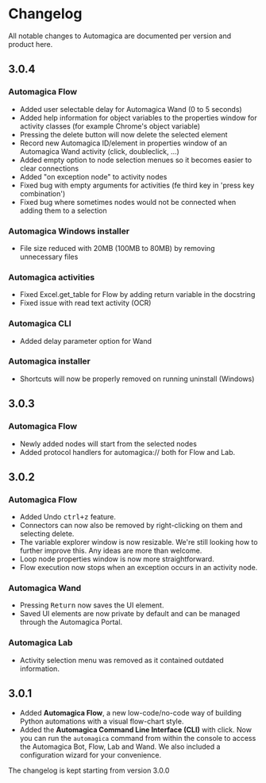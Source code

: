 # Changelog

All notable changes to Automagica are documented per version and product here.

## 3.0.4
### Automagica Flow
- Added user selectable delay for Automagica Wand (0 to 5 seconds)
- Added help information for object variables to the properties window for activity classes (for example Chrome's object variable)
- Pressing the delete button will now delete the selected element
- Record new Automagica ID/element in properties window of an Automagica Wand activity (click, doubleclick, ...)
- Added empty option to node selection menues so it becomes easier to clear connections
- Added "on exception node" to activity nodes
- Fixed bug with empty arguments for activities (fe third key in 'press key combination')
- Fixed bug where sometimes nodes would not be connected when adding them to a selection

### Automagica Windows installer
- File size reduced with 20MB (100MB to 80MB) by removing unnecessary files

### Automagica activities
- Fixed Excel.get_table for Flow by adding return variable in the docstring
- Fixed issue with read text activity (OCR)

### Automagica CLI
- Added delay parameter option for Wand

### Automagica installer
- Shortcuts will now be properly removed on running uninstall (Windows)

## 3.0.3
### Automagica Flow
- Newly added nodes will start from the selected nodes
- Added protocol handlers for automagica:// both for Flow and Lab.

## 3.0.2
### Automagica Flow
- Added Undo <kbd>ctrl+z</kbd> feature.
- Connectors can now also be removed by right-clicking on them and selecting delete.
- The variable explorer window is now resizable. We're still looking how to further improve this. Any ideas are more than welcome.
- Loop node properties window is now more straightforward.
- Flow execution now stops when an exception occurs in an activity node.

### Automagica Wand
- Pressing <kbd>Return</kbd> now saves the UI element.
- Saved UI elements are now private by default and can be managed through the Automagica Portal.

### Automagica Lab
- Activity selection menu was removed as it contained outdated information.

## 3.0.1
- Added __Automagica Flow__, a new low-code/no-code way of building Python automations with a visual flow-chart style.
- Added the __Automagica Command Line Interface (CLI)__ with click. Now you can run the `automagica` command from within the console to access the Automagica Bot, Flow, Lab and Wand. We also included a configuration wizard for your convenience. 

The changelog is kept starting from version 3.0.0